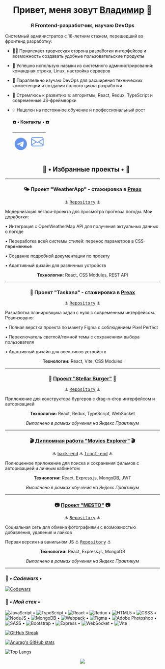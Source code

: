 <h1 align="center">Привет, меня зовут <a href="https://vk.com/c4ctys" target="_blank">Владимир</a> 👋

<h3 align="center">Я Frontend-разработчик, изучаю DevOps</h3>

Системный администратор с 18-летним стажем, перешедший во фронтенд разработку:
+ 👨‍💻 Привлекает творческая сторона разработки интерфейсов и возможность создавать удобные пользовательские продукты
+ 🔄 Успешно использую навыки из системного администрирования: командная строка, Linux, настройка серверов
+ 💼 Параллельно изучаю DevOps для расширения технических компетенций и создания полного цикла разработки
+ 🚀 Стремлюсь к развитию в: алгоритмы, React, Redux, TypeScript и современные JS-фреймворки
+ 💡 Нацелен на постоянное обучение и профессиональный рост

  <h4> ☎️ • Контакты • ☎️ </h4>
  
  | <p><a href="https://t.me/khnychkov_v" target="_blank" rel="noreferrer"><img src="./telegram.svg" alt="telegram" width="40" height="40" /></a> | <a href="mailto:vova@khortys.ru" target="_blank" rel="noreferrer"><img src="./envelope.svg" alt="e-mail" width="40" height="40" /></a></p> |
  |---|---|

  <h2 align="center">💼 • Избранные проекты • 💼</h2>
   
___
  <h3 align="center">🌤️ Проект "WeatherApp" - стажировка в <a href="https://preax.ru" target="_blank">Preax</a> </h3>
  <p align="center">⚓ <a href="https://github.com/cactys/weatherApp-2" target="_blank"><kbd>Repository</kbd></a> ⚓</p>
  <p align="left">Модернизация легаси-проекта для просмотра прогноза погоды. Мои доработки:</p>
  <p align="left">• Интеграция с OpenWeatherMap API для получения актуальных данных о погоде</p>
  <p align="left">• Переработка всей системы стилей: перенос параметров в CSS-переменные</p>
  <p align="left">• Создание подробной документации по проекту</p>
  <p align="left">• Адаптивный дизайн для различных устройств</p>
  <p align="center"><b>Технологии:</b> React, CSS Modules, REST API</p>
  
___

  <h3 align="center">📝 Проект "Taskana" - стажировка в <a href="https://preax.ru" target="_blank">Preax</a> </h3>
  <p align="center">⚓ <a href="https://github.com/cactys/taskana-app1" target="_blank"><kbd>Repository</kbd></a> ⚓</p>
  <p align="left">Разработка планировщика задач с нуля с современным интерфейсом. Реализовано:</p>
  <p align="left">• Полная верстка проекта по макету Figma с соблюдением Pixel Perfect</p>
  <p align="left">• Переключатель светлой/темной темы с сохранением выбора пользователя</p>
  <p align="left">• Адаптивный дизайн для всех типов устройств</p>
  <p align="center"><b>Технологии:</b> React, Vite, CSS Modules</p>
  
___
  <h3 align="center">🍔 <a href="https://stellar.khortys.space/" target="_blank">Проект "Stellar Burger"</a> 🍔</h3>
  <p align="center">⚓ <a href="https://github.com/cactys/react-burger" target="_blank"><kbd>Repository</kbd></a> ⚓</p>
  <p align="left">Приложение для конструктора бургеров с drag-n-drop интерфейсом и авторизацией</p>
  <p align="center"><b>Технологии:</b> React, Redux, TypeScript, WebSocket</p>
  <p align="center"><i>Выполнено в рамках обучения на Яндекс Практикум</i></p>
   
___
  
  <h3 align="center">🎬 <a href="https://movies.khortys.space/" target="_blank">Дипломная работа "Movies Explorer"</a> 🎬</h3>
  <p align="center">⚓ <a href="https://github.com/cactys/movies-explorer-api/" target="_blank"><kbd>back-end</kbd></a> ⚓ <a href="https://github.com/cactys/movies-explorer-frontend/" target="_blank"><kbd>front-end</kbd></a> ⚓</p>
  <p align="left">Полноценное приложение для поиска и сохранения фильмов с авторизацией и личным кабинетом</p>
  <p align="center"><b>Технологии:</b> React, Express.js, MongoDB, JWT</p>
  <p align="center"><i>Выполнено в рамках обучения на Яндекс Практикум</i></p>

___
  <h3 align="center">📷 <a href="https://mesto.khortys.space/" target="_blank">Проект "MESTO"</a> 📷</h3>
  <p align="center">⚓ <a href="https://github.com/cactys/react-mesto-api-full/" target="_blank"><kbd>Repository</kbd></a> ⚓</p>
  <p align="left">Социальная сеть для обмена фотографиями с возможностью добавления, удаления и лайков</p>
  <p align="left">Первая версия на ванильном JS ⚓ <a href="https://github.com/cactys/mesto" target="_blank"><kbd>Repository</kbd></a> ⚓</p>
  <p align="center"><b>Технологии:</b> React, Express.js, MongoDB</p>
  <p align="center"><i>Выполнено в рамках обучения на Яндекс Практикум</i></p>
  
___


### 🔧 ***• Codewars •***
[![Codewars](https://www.codewars.com/users/khortys/badges/large)](https://www.codewars.com/users/khortys)

### 🔨 ***• Мой стек •***
![JavaScript](https://img.shields.io/badge/javascript-%23323330.svg?style=for-the-badge&logo=javascript&logoColor=%23F7DF1E) • ![TypeScript](https://img.shields.io/badge/TypeScript-007ACC?style=for-the-badge&logo=typescript&logoColor=white) • ![React](https://img.shields.io/badge/react-%2320232a.svg?style=for-the-badge&logo=react&logoColor=%2361DAFB) • ![Redux](https://img.shields.io/badge/redux-%23593d88.svg?style=for-the-badge&logo=redux&logoColor=white) • ![HTML5](https://img.shields.io/badge/html5-%23E34F26.svg?style=for-the-badge&logo=html5&logoColor=white) • ![CSS3](https://img.shields.io/badge/css3-%231572B6.svg?style=for-the-badge&logo=css3&logoColor=white) • ![NodeJS](https://img.shields.io/badge/node.js-6DA55F?style=for-the-badge&logo=node.js&logoColor=white) • ![MongoDB](https://img.shields.io/badge/-MongoDB-%231abd48?style=for-the-badge&logo=mongodb&logoColor=white) • ![Webpack](https://img.shields.io/badge/-Webpack-%2323c1fa?style=for-the-badge&logo=webpack&logoColor=white) • ![Figma](https://img.shields.io/badge/figma-%23F24E1E.svg?style=for-the-badge&logo=figma&logoColor=white) • ![Adobe Photoshop](https://img.shields.io/badge/adobe%20photoshop-%2331A8FF.svg?style=for-the-badge&logo=adobe%20photoshop&logoColor=white) • ![SASS](https://img.shields.io/badge/SASS-hotpink.svg?style=for-the-badge&logo=SASS&logoColor=white) • ![Bootstrap](https://img.shields.io/badge/bootstrap-%23563D7C.svg?style=for-the-badge&logo=bootstrap&logoColor=white) • ![Express](https://img.shields.io/badge/-Express-%238f8d10?style=for-the-badge&logo=express&logoColor=white) • ![WebSocket](https://img.shields.io/badge/WebSocket-BD081C?style=for-the-badge&logoColor=white) • ![Vite](https://img.shields.io/badge/vite-%23646CFF.svg?style=for-the-badge&logo=vite&logoColor=white)


  [![GitHub Streak](https://streak-stats.demolab.com?user=cactys&theme=merko&hide_border=true&border_radius=10&locale=ru&exclude_days=Sun%2CSat)](https://git.io/streak-stats)
  
  [![Anurag's GitHub stats](https://github-readme-stats.vercel.app/api?username=cactys)](https://github.com/anuraghazra/github-readme-stats)

  ![Top Langs](https://github-readme-stats.vercel.app/api/top-langs/?username=cactys&layout=compact)
  
<p align="center">
  <img src="https://profile-counter.glitch.me/cactys/count.svg" />
</p>
